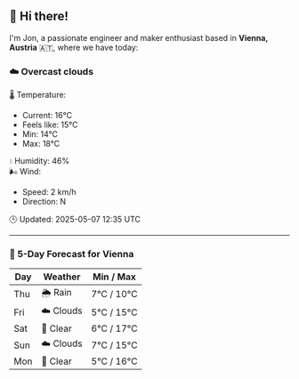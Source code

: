 ## 👋 Hi there!

I'm Jon, a passionate engineer and maker enthusiast based in **Vienna, Austria** 🇦🇹, where we have today:

### ☁️ Overcast clouds 

🌡️ Temperature: 
* Current: 16°C
* Feels like: 15°C
* Min: 14°C 
* Max: 18°C  

💧 Humidity: 46%  
🌬️ Wind: 
* Speed: 2 km/h 
* Direction: N  

🕒 Updated: 2025-05-07 12:35 UTC

---

### 📅 5-Day Forecast for Vienna

| Day | Weather | Min / Max |
|-----|---------|------------|
| Thu | 🌦️ Rain | 7°C / 10°C |
| Fri | ☁️ Clouds | 5°C / 15°C |
| Sat | 🌙 Clear | 6°C / 17°C |
| Sun | ☁️ Clouds | 7°C / 15°C |
| Mon | 🌙 Clear | 5°C / 16°C |
